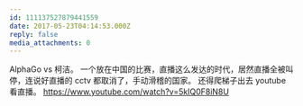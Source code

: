 ```yaml
---
id: 111137527879441559
date: 2017-05-23T04:14:53.000Z
reply: false
media_attachments: 0
---
```


AlphaGo vs 柯洁。 一个放在中国的比赛，直播这么发达的时代，居然直播全被叫停，连说好直播的 cctv 都取消了，手动滑稽的国家。 还得爬梯子出去 youtube 看直播。 https://www.youtube.com/watch?v=5kIQ0F8iN8U 

